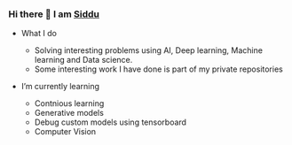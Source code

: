 ### Hi there 👋 I am [Siddu](https://www.linkedin.com/in/swamy-ks-b3739955/)
- What I do
  - Solving interesting problems using AI, Deep learning, Machine learning and Data science.
  - Some interesting work I have done is part of my private repositories

- I’m currently learning
  - Contnious learning
  - Generative models
  - Debug custom models using tensorboard
  - Computer Vision

<!--
**creative-swamy/creative-swamy** is a ✨ _special_ ✨ repository because its `README.md` (this file) appears on your GitHub profile.

Here are some ideas to get you started:


- 🌱 I’m currently learning ...
- 👯 I’m looking to collaborate on ...
- 🤔 I’m looking for help with ...
- 💬 Ask me about ...
- 📫 How to reach me: ...
- 😄 Pronouns: ...
- ⚡ Fun fact: ...
-->
